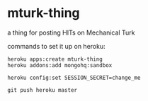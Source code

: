 mturk-thing
===========

a thing for posting HITs on Mechanical Turk

commands to set it up on heroku:

```
heroku apps:create mturk-thing
heroku addons:add mongohq:sandbox

heroku config:set SESSION_SECRET=change_me

git push heroku master
```
